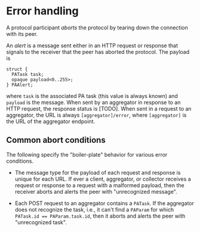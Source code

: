 # Error handling

A protocol participant *aborts* the protocol by tearing down the connection with
its peer.

An *alert* is a message sent either in an HTTP request or response that signals
to the receiver that the peer has aborted the protocol. The payload is

```
struct {
  PATask task;
  opaque payload<0..255>;
} PAAlert;
```

where `task` is the associated PA task (this value is always known) and
`payload` is the message. When sent by an aggregator in response to an HTTP
request, the response status is [TODO]. When sent in a request to an
aggregator, the URL is always `[aggregator]/error`, where `[aggregator]` is the
URL of the aggregator endpoint.

## Common abort conditions

The following specify the "boiler-plate" behavior for various error conditions.

- The message type for the payload of each request and response is unique for
  each URL. If ever a client, aggregator, or collector receives a request or
  response to a request with a malformed payload, then the receiver aborts and
  alerts the peer with "unrecognized message".

- Each POST request to an aggregator contains a `PATask`. If the aggregator does not
  recognize the task, i.e., it can't find a `PAParam` for which `PATask.id ==
  PAParam.task.id`, then it aborts and alerts the peer with "unrecognized task".
